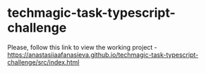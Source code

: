 # techmagic-task-typescript-challenge

Please, follow this link to view the working project - https://anastasiiaafanasieva.github.io/techmagic-task-typescript-challenge/src/index.html
